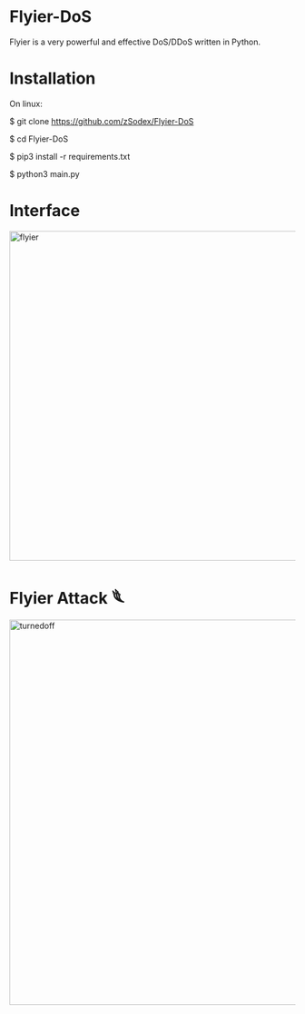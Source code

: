# Flyier-DoS
Flyier is a very powerful and effective DoS/DDoS written in Python. 


# Installation

On linux:

$ git clone https://github.com/zSodex/Flyier-DoS

$ cd Flyier-DoS

$ pip3 install -r requirements.txt

$ python3 main.py 



# Interface 


<img width="581" alt="flyier" src="https://user-images.githubusercontent.com/109610184/230609652-75421bb2-903d-4ac4-b13f-ad315c065c14.png">




# Flyier Attack 𓆰

<img width="679" alt="turnedoff" src="https://user-images.githubusercontent.com/109610184/230609697-d764eef3-613f-44be-b7fe-1b70d5baac13.png">
